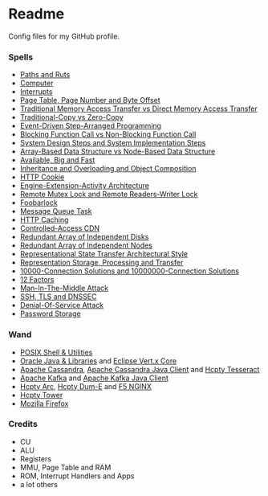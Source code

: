 # Readme
Config files for my GitHub profile.

### Spells
- [Paths and Ruts](https://github.com/hcpty/paths-and-ruts)
- [Computer](https://github.com/hcpty/computer)
- [Interrupts](https://github.com/hcpty/interrupts)
- [Page Table, Page Number and Byte Offset](https://github.com/hcpty/page-table-page-number-and-byte-offset)
- [Traditional Memory Access Transfer vs Direct Memory Access Transfer](https://github.com/hcpty/traditional-memory-access-transfer-vs-direct-memory-access-transfer)
- [Traditional-Copy vs Zero-Copy](https://github.com/hcpty/traditional-copy-vs-zero-copy)
- [Event-Driven Step-Arranged Programming](https://github.com/hcpty/event-driven-step-arranged-programming)
- [Blocking Function Call vs Non-Blocking Function Call](https://github.com/hcpty/blocking-function-call-vs-non-blocking-function-call)
- [System Design Steps and System Implementation Steps](https://github.com/hcpty/system-design-steps-and-system-implementation-steps)
- [Array-Based Data Structure vs Node-Based Data Structure](https://github.com/hcpty/array-based-data-structure-vs-node-based-data-structure)
- [Available, Big and Fast](https://github.com/hcpty/available-big-and-fast)
- [Inheritance and Overloading and Object Composition](https://github.com/hcpty/inheritance-and-overloading-and-object-composition)
- [HTTP Cookie](https://github.com/hcpty/http-cookie)
- [Engine-Extension-Activity Architecture](https://github.com/hcpty/engine-extension-activity-architecture)
- [Remote Mutex Lock and Remote Readers-Writer Lock](https://github.com/hcpty/remote-mutex-lock-and-remote-readers-writer-lock)
- [Foobarlock](https://github.com/hcpty/foobarlock)
- [Message Queue Task](https://github.com/hcpty/message-queue-task)
- [HTTP Caching](https://github.com/hcpty/HTTP-Caching)
- [Controlled-Access CDN](https://github.com/hcpty/controlled-access-cdn)
- [Redundant Array of Independent Disks](https://github.com/hcpty/redundant-array-of-independent-disks)
- [Redundant Array of Independent Nodes](https://github.com/hcpty/redundant-array-of-independent-nodes)
- [Representational State Transfer Architectural Style](https://github.com/hcpty/representational-state-transfer-architectural-style)
- [Representation Storage, Processing and Transfer](https://github.com/hcpty/representation-storage-processing-and-transfer)
- [10000-Connection Solutions and 10000000-Connection Solutions](https://github.com/hcpty/10000-connection-solutions-and-10000000-connection-solutions)
- [12 Factors](https://github.com/hcpty/12-factors)
- [Man-In-The-Middle Attack](https://github.com/hcpty/man-in-the-middle-attack)
- [SSH, TLS and DNSSEC](https://github.com/hcpty/ssh-tls-and-dnssec)
- [Denial-Of-Service Attack](https://github.com/hcpty/denial-of-service-attack)
- [Password Storage](https://github.com/hcpty/password-storage)

### Wand
- [POSIX Shell & Utilities](https://pubs.opengroup.org/onlinepubs/9799919799/)
- [Oracle Java & Libraries](https://docs.oracle.com/en/java/javase/) and [Eclipse Vert.x Core](https://github.com/eclipse-vertx/vert.x)
- [Apache Cassandra](https://cassandra.apache.org/), [Apache Cassandra Java Client](https://github.com/apache/cassandra-java-driver) and [Hcpty Tesseract](https://github.com/hcpty/tesseract)
- [Apache Kafka](https://kafka.apache.org/) and [Apache Kafka Java Client](https://kafka.apache.org/documentation.html#api)
- [Hcpty Arc](https://github.com/hcpty/arc), [Hcpty Dum-E](https://github.com/hcpty/dum-e) and [F5 NGINX](https://www.f5.com/products/nginx)
- [Hcpty Tower](https://github.com/hcpty/tower)
- [Mozilla Firefox](https://developer.mozilla.org/)

### Credits
- CU
- ALU
- Registers
- MMU, Page Table and RAM
- ROM, Interrupt Handlers and Apps
- a lot others
